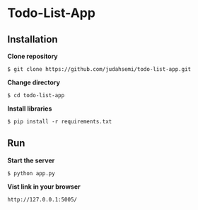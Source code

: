 # Todo-List-App

## Installation

**Clone repository**

`$ git clone https://github.com/judahsemi/todo-list-app.git`

**Change directory**

`$ cd todo-list-app`

**Install libraries**

`$ pip install -r requirements.txt`

## Run

**Start the server**

`$ python app.py`

**Vist link in your browser**

`http://127.0.0.1:5005/`
